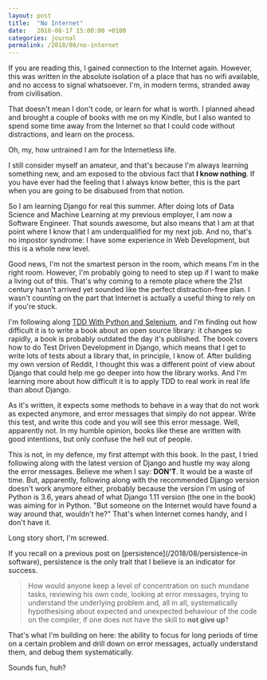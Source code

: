 ```yaml
---
layout: post
title:  "No Internet"
date:   2018-08-17 15:00:00 +0100
categories: journal
permalink: /2018/08/no-internet
---
```

If you are reading this, I gained connection to the Internet again. However, this was written in the absolute isolation of a place that has no wifi available, and no access to signal whatsoever. I'm, in modern terms, stranded away from civilisation.

That doesn't mean I don't code, or learn for what is worth. I planned ahead and brought a couple of books with me on my Kindle, but I also wanted to spend some time away from the Internet so that I could code without distractions, and learn on the process.

Oh, my, how untrained I am for the Internetless life.

I still consider myself an amateur, and that's because I'm always learning something new, and am exposed to the obvious fact that __I know nothing__. If you have ever had the feeling that I always know better, this is the part when you are going to be disabused from that notion.

So I am learning Django for real this summer. After doing lots of Data Science and Machine Learning at my previous employer, I am now a Software Engineer. That sounds awesome, but also means that I am at that point where I know that I am underqualified for my next job. And no, that's no impostor syndrome: I have some experience in Web Development, but this is a whole new level.

Good news, I'm not the smartest person in the room, which means I'm in the right room. However, I'm probably going to need to step up if I want to make a living out of this. That's why coming to a remote place where the 21st century hasn't arrived yet sounded like the perfect distraction-free plan. I wasn't counting on the part that Internet is actually a useful thing to rely on if you're stuck.

I'm following along [TDD With Python and Selenium](https://www.amazon.com/Test-Driven-Development-Python-Selenium-JavaScript/dp/1491958707), and I'm finding out how difficult it is to write a book about an open source library: it changes so rapidly, a book is probably outdated the day it's published. The book covers how to do Test Driven Development in Django, which means that I get to write lots of tests about a library that, in principle, I know of. After building my own version of Reddit, I thought this was a different point of view about Django that could help me go deeper into how the library works. And I'm learning more about how difficult it is to apply TDD to real work in real life than about Django.

As it's written, it expects some methods to behave in a way that do not work as expected anymore, and error messages that simply do not appear. Write this test, and write this code and you will see this error message. Well, apparently not. In my humble opinion, books like these are written with good intentions, but only confuse the hell out of people.

This is not, in my defence, my first attempt with this book. In the past, I tried following along with the latest version of Django and hustle my way along the error messages. Believe me when I say: __DON'T__. It would be a waste of time. But, apparently, following along with the recommended Django version doesn't work anymore either, probably because the version I'm using of Python is 3.6, years ahead of what Django 1.11 version (the one in the book) was aiming for in Python. "But someone on the Internet would have found a way around that, wouldn't he?" That's when Internet comes handy, and I don't have it.

Long story short, I'm screwed.

If you recall on a previous post on [persistence](/2018/08/persistence-in software), persistence is the only trait that I believe is an indicator for success.

>How would anyone keep a level of concentration on such mundane tasks, reviewing his own code, looking at error messages, trying to understand the underlying problem and, all in all, systematically hypothesising about expected and unexpected behaviour of the code on the compiler, if one does not have the skill to __not give up__?

That's what I'm building on here: the ability to focus for long periods of time on a certain problem and drill down on error messages, actually understand them, and debug them systematically.

Sounds fun, huh?
